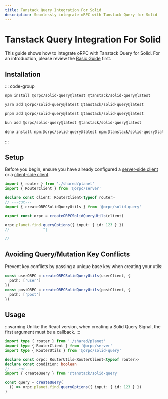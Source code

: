 ```yaml
---
title: Tanstack Query Integration For Solid
description: Seamlessly integrate oRPC with Tanstack Query for Solid
---
```


# Tanstack Query Integration For Solid

This guide shows how to integrate oRPC with Tanstack Query for Solid. For an introduction, please review the [Basic Guide](/docs/integrations/tanstack-query-old/basic) first.

## Installation

::: code-group

```sh [npm]
npm install @orpc/solid-query@latest @tanstack/solid-query@latest
```

```sh [yarn]
yarn add @orpc/solid-query@latest @tanstack/solid-query@latest
```

```sh [pnpm]
pnpm add @orpc/solid-query@latest @tanstack/solid-query@latest
```

```sh [bun]
bun add @orpc/solid-query@latest @tanstack/solid-query@latest
```

```sh [deno]
deno install npm:@orpc/solid-query@latest npm:@tanstack/solid-query@latest
```

:::

## Setup

Before you begin, ensure you have already configured a [server-side client](/docs/client/server-side) or a [client-side client](/docs/client/client-side).

```ts twoslash
import { router } from './shared/planet'
import { RouterClient } from '@orpc/server'

declare const client: RouterClient<typeof router>
// ---cut---
import { createORPCSolidQueryUtils } from '@orpc/solid-query'

export const orpc = createORPCSolidQueryUtils(client)

orpc.planet.find.queryOptions({ input: { id: 123 } })
//               ^|

//
```

## Avoiding Query/Mutation Key Conflicts

Prevent key conflicts by passing a unique base key when creating your utils:

```ts
const userORPC = createORPCSolidQueryUtils(userClient, {
  path: ['user']
})
const postORPC = createORPCSolidQueryUtils(postClient, {
  path: ['post']
})
```

## Usage

:::warning
Unlike the React version, when creating a Solid Query Signal, the first argument must be a callback.
:::

```ts twoslash
import type { router } from './shared/planet'
import type { RouterClient } from '@orpc/server'
import type { RouterUtils } from '@orpc/solid-query'

declare const orpc: RouterUtils<RouterClient<typeof router>>
declare const condition: boolean
// ---cut---
import { createQuery } from '@tanstack/solid-query'

const query = createQuery(
  () => orpc.planet.find.queryOptions({ input: { id: 123 } })
)
```
